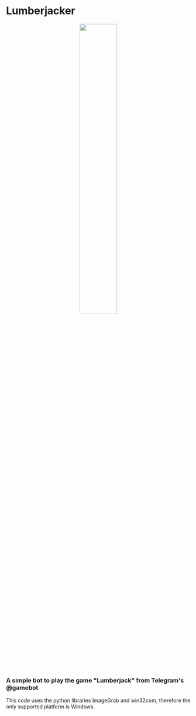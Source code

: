 # Lumberjacker

<p align="center">
  <img src="https://user-images.githubusercontent.com/66154723/170616097-2eeb3f17-513a-4ff8-a6c7-b3abfd5dbdc9.png" width=45%/>
</p>

### A simple bot to play the game "Lumberjack" from Telegram's @gamebot



This code uses the python libraries ImageGrab and win32com, therefore the only supported platform is Windows.


